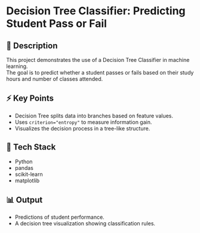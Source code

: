 # Decision Tree Classifier: Predicting Student Pass or Fail

## 📌 Description
This project demonstrates the use of a Decision Tree Classifier in machine learning.  
The goal is to predict whether a student passes or fails based on their study hours and number of classes attended.  

## ⚡ Key Points
- Decision Tree splits data into branches based on feature values.  
- Uses `criterion="entropy"` to measure information gain.  
- Visualizes the decision process in a tree-like structure.  

## 🚀 Tech Stack
- Python  
- pandas  
- scikit-learn  
- matplotlib  

## 📊 Output
- Predictions of student performance.  
- A decision tree visualization showing classification rules.  
